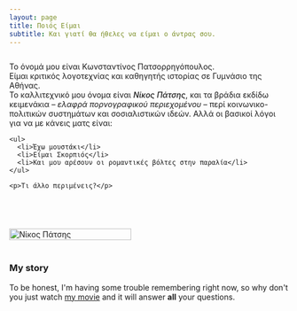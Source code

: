 ```yaml
---
layout: page
title: Ποιός Είμαι
subtitle: Και γιατί θα ήθελες να είμαι ο άντρας σου.
---
```


<!-- Flex row: text on left, image on right -->
<div style="display: flex; flex-wrap: wrap; align-items: flex-start; gap: 2rem;">

  <!-- Text Section: Just the intro + bullet points -->
  <div style="flex: 1; min-width: 280px;">
    <p>
      Το όνομά μου είναι Κωνσταντίνος Πατσορρηγόπουλος.<br/> Είμαι κριτικός λογοτεχνίας και καθηγητής ιστορίας σε Γυμνάσιο της Αθήνας.<br/>
      Το καλλιτεχνικό μου όνομα είναι <span style="font-style: italic; font-weight: 500;">Νίκος Πάτσης</span>,
      και τα βράδια εκδίδω κειμενάκια – <em>ελαφρά πορνογραφικού περιεχομένου</em> – περί κοινωνικο-πολιτικών συστημάτων και σοσιαλιστικών ιδεών.
      Αλλά οι βασικοί λόγοι για να με κάνεις ματς είναι:
    </p>

    <ul>
      <li>Έχω μουστάκι</li>
      <li>Είμαι Σκορπιός</li>
      <li>Και μου αρέσουν οι ρομαντικές βόλτες στην παραλία</li>
    </ul>

    <p>Τι άλλο περιμένεις?</p>
  </div>

  <!-- Image Section: Slightly lower -->
  <div style="flex: 0 0 220px; margin-top: 1.5rem;">
    <img src="{{ '/assets/img/ProfilePic.png' | relative_url }}" 
         alt="Νίκος Πάτσης" 
         style="width: 100%; margin: 0;" />
  </div>

</div>

<!-- Full-width Story Section -->
<div style="margin-top: 2.5rem;">
  <h3>My story</h3>

  <p>
    To be honest, I'm having some trouble remembering right now, so why don't you just watch 
    <a href="https://en.wikipedia.org/wiki/The_Princess_Bride_%28film%29" target="_blank">my movie</a> 
    and it will answer <strong>all</strong> your questions.
  </p>
</div>
